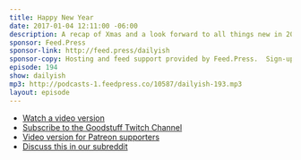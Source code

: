 ```yaml
---
title: Happy New Year
date: 2017-01-04 12:11:00 -06:00
description: A recap of Xmas and a look forward to all things new in 2017.
sponsor: Feed.Press
sponsor-link: http://feed.press/dailyish
sponsor-copy: Hosting and feed support provided by Feed.Press.  Sign-up today and try FeedPress on a 14 day trial (no contracts or commitments). Use promo code "dailyish" during checkout to get 10% off your first year.
episode: 194
show: dailyish
mp3: http://podcasts-1.feedpress.co/10587/dailyish-193.mp3
layout: episode
---
```



* [Watch a video version](https://www.twitch.tv/goodstuff_fm/v/112115222)
* [Subscribe to the Goodstuff Twitch Channel](https://www.twitch.tv/goodstuff_fm)
* [Video version for Patreon supporters](https://www.patreon.com/posts/daily-ish-194-7670300)
* [Discuss this in our subreddit](https://www.reddit.com/r/Goodstuff_fm/comments/5m3krn/dailyish_194_happy_new_year/)
